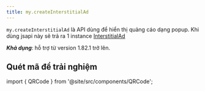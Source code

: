 ```yaml
---
title: my.createInterstitialAd
---
```


`my.createInterstitialAd` là API dùng để hiển thị quảng cáo dạng popup. Khi dùng jsapi này sẽ trả ra 1 instance [InterstitialAd](interstitial-ad/introduction.md)

***Khả dụng***: hỗ trợ từ version 1.82.1 trở lên.

## Quét mã để trải nghiệm

import { QRCode } from '@site/src/components/QRCode';
<QRCode page="pages/component/advance/ads/interstitial-ad/index" />

